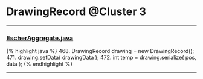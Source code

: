 # DrawingRecord @Cluster 3

***

### [EscherAggregate.java](https://searchcode.com/codesearch/view/15642409/)
{% highlight java %}
468. DrawingRecord drawing = new DrawingRecord();
471. drawing.setData( drawingData );
472. int temp = drawing.serialize( pos, data );
{% endhighlight %}

***

